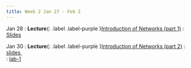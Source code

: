```yaml
---
title: Week 2 Jan 27 - Feb 2 
---
```


Jan 28
: **Lecture**{: .label .label-purple }[Introduction of Networks (part 1)](#)
  : [Slides](https://xieyaxiongfly.github.io/CSE_589_Spring_25/assets/slides/Chapter_1_s25.pdf)

Jan 30
: **Lecture**{: .label .label-purple }[Introduction of Networks (part 2)](#)
  : [slides](#),  
  : [lab-1](#)

